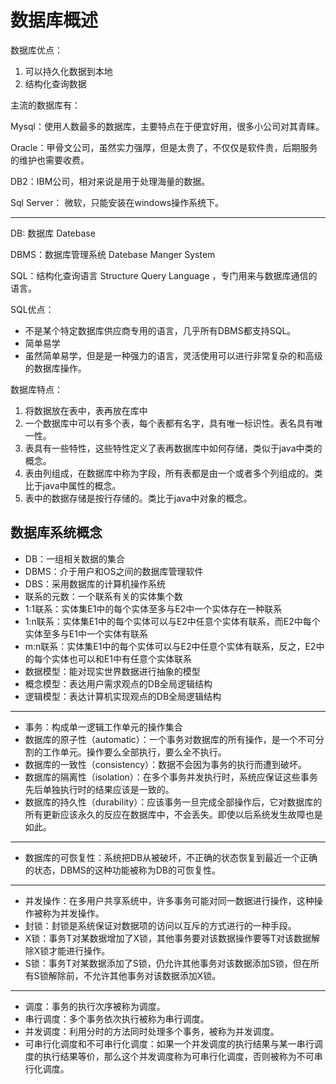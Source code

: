 # 数据库概述

数据库优点：

1. 可以持久化数据到本地
2. 结构化查询数据

主流的数据库有：

Mysql：使用人数最多的数据库，主要特点在于便宜好用，很多小公司对其青睐。

Oracle：甲骨文公司，虽然实力强厚，但是太贵了，不仅仅是软件贵，后期服务的维护也需要收费。

DB2：IBM公司，相对来说是用于处理海量的数据。

Sql Server： 微软，只能安装在windows操作系统下。

-------------------------------------

DB: 数据库 Datebase

DBMS：数据库管理系统 Datebase Manger System

SQL：结构化查询语言 Structure Query Language ，专门用来与数据库通信的语言。

SQL优点：

+ 不是某个特定数据库供应商专用的语言，几乎所有DBMS都支持SQL。
+ 简单易学
+ 虽然简单易学，但是是一种强力的语言，灵活使用可以进行非常复杂的和高级的数据库操作。

数据库特点：

1. 将数据放在表中，表再放在库中
2. 一个数据库中可以有多个表，每个表都有名字，具有唯一标识性。表名具有唯一性。
3. 表具有一些特性，这些特性定义了表再数据库中如何存储，类似于java中类的概念。
4. 表由列组成，在数据库中称为字段，所有表都是由一个或者多个列组成的。类比于java中属性的概念。
5. 表中的数据存储是按行存储的。类比于java中对象的概念。


## 数据库系统概念

- DB：一组相关数据的集合
- DBMS：介于用户和OS之间的数据库管理软件
- DBS：采用数据库的计算机操作系统
- 联系的元数：一个联系有关的实体集个数
- 1:1联系：实体集E1中的每个实体至多与E2中一个实体存在一种联系
- 1:n联系：实体集E1中的每个实体可以与E2中任意个实体有联系，而E2中每个实体至多与E1中一个实体有联系
- m:n联系：实体集E1中的每个实体可以与E2中任意个实体有联系，反之，E2中的每个实体也可以和E1中有任意个实体联系
- 数据模型：能对现实世界数据进行抽象的模型
- 概念模型：表达用户需求观点的DB全局逻辑结构
- 逻辑模型：表达计算机实现观点的DB全局逻辑结构
  
-------------------------

- 事务：构成单一逻辑工作单元的操作集合
- 数据库的原子性（automatic）：一个事务对数据库的所有操作，是一个不可分割的工作单元。操作要么全部执行，要么全不执行。
- 数据库的一致性（consistency）：数据不会因为事务的执行而遭到破坏。
- 数据库的隔离性（isolation）：在多个事务并发执行时，系统应保证这些事务先后单独执行时的结果应该是一致的。
- 数据库的持久性（durability）：应该事务一旦完成全部操作后，它对数据库的所有更新应该永久的反应在数据库中，不会丢失。即使以后系统发生故障也是如此。

------------------------

- 数据库的可恢复性：系统把DB从被破坏，不正确的状态恢复到最近一个正确的状态，DBMS的这种功能被称为DB的可恢复性。

-------------------------

- 并发操作：在多用户共享系统中，许多事务可能对同一数据进行操作，这种操作被称为并发操作。
- 封锁：封锁是系统保证对数据项的访问以互斥的方式进行的一种手段。
- X锁：事务T对某数据增加了X锁，其他事务要对该数据操作要等T对该数据解除X锁才能进行操作。
- S锁：事务T对某数据添加了S锁，仍允许其他事务对该数据添加S锁，但在所有S锁解除前，不允许其他事务对该数据添加X锁。

------------------------

- 调度：事务的执行次序被称为调度。
- 串行调度：多个事务依次执行被称为串行调度。
- 并发调度：利用分时的方法同时处理多个事务，被称为并发调度。
- 可串行化调度和不可串行化调度：如果一个并发调度的执行结果与某一串行调度的执行结果等价，那么这个并发调度称为可串行化调度，否则被称为不可串行化调度。

